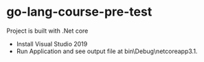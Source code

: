 # go-lang-course-pre-test
Project is built with .Net core
 - Install Visual Studio 2019 
 - Run Application and see output file at bin\Debug\netcoreapp3.1.
